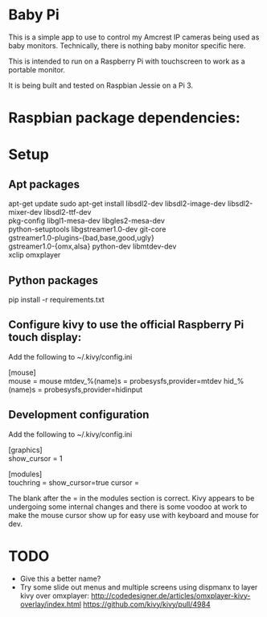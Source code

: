 # Baby Pi

This is a simple app to use to control my Amcrest IP cameras being used
as baby monitors.  Technically, there is nothing baby monitor specific here.

This is intended to run on a Raspberry Pi with touchscreen
to work as a portable monitor.

It is being built and tested on Raspbian Jessie on a Pi 3.


# Raspbian package dependencies:


# Setup

## Apt packages
apt-get update
sudo apt-get install libsdl2-dev libsdl2-image-dev libsdl2-mixer-dev libsdl2-ttf-dev \
   pkg-config libgl1-mesa-dev libgles2-mesa-dev \
   python-setuptools libgstreamer1.0-dev git-core \
   gstreamer1.0-plugins-{bad,base,good,ugly} \
   gstreamer1.0-{omx,alsa} python-dev libmtdev-dev \
   xclip omxplayer


## Python packages

pip install -r requirements.txt


## Configure kivy to use the official Raspberry Pi touch display:

Add the following to ~/.kivy/config.ini

[mouse]  
mouse = mouse
mtdev_%(name)s = probesysfs,provider=mtdev
hid_%(name)s = probesysfs,provider=hidinput


## Development configuration

Add the following to ~/.kivy/config.ini

[graphics]  
show_cursor = 1

[modules]  
touchring = show_cursor=true
cursor =


The blank after the = in the modules section is correct.  Kivy appears
to be undergoing some internal changes and there is some voodoo at work
to make the mouse cursor show up for easy use with keyboard and mouse for dev.

# TODO

* Give this a better name?
* Try some slide out menus and multiple screens using dispmanx to layer
  kivy over omxplayer:
  http://codedesigner.de/articles/omxplayer-kivy-overlay/index.html
  https://github.com/kivy/kivy/pull/4984

